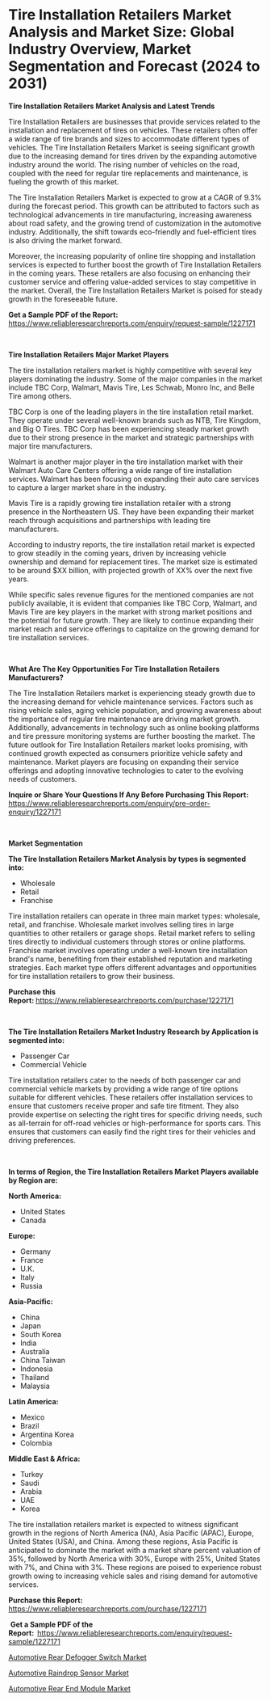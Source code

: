 <p><h1>Tire Installation Retailers Market Analysis and Market Size: Global Industry Overview, Market Segmentation and Forecast (2024 to 2031)</h1></p><p><strong>Tire Installation Retailers Market Analysis and Latest Trends</strong></p>
<p><p>Tire Installation Retailers are businesses that provide services related to the installation and replacement of tires on vehicles. These retailers often offer a wide range of tire brands and sizes to accommodate different types of vehicles. The Tire Installation Retailers Market is seeing significant growth due to the increasing demand for tires driven by the expanding automotive industry around the world. The rising number of vehicles on the road, coupled with the need for regular tire replacements and maintenance, is fueling the growth of this market.</p><p>The Tire Installation Retailers Market is expected to grow at a CAGR of 9.3% during the forecast period. This growth can be attributed to factors such as technological advancements in tire manufacturing, increasing awareness about road safety, and the growing trend of customization in the automotive industry. Additionally, the shift towards eco-friendly and fuel-efficient tires is also driving the market forward.</p><p>Moreover, the increasing popularity of online tire shopping and installation services is expected to further boost the growth of Tire Installation Retailers in the coming years. These retailers are also focusing on enhancing their customer service and offering value-added services to stay competitive in the market. Overall, the Tire Installation Retailers Market is poised for steady growth in the foreseeable future.</p></p>
<p><strong>Get a Sample PDF of the Report:&nbsp;</strong> <a href="https://www.reliableresearchreports.com/enquiry/request-sample/1227171">https://www.reliableresearchreports.com/enquiry/request-sample/1227171</a></p>
<p>&nbsp;</p>
<p><strong>Tire Installation Retailers Major Market Players</strong></p>
<p><p>The tire installation retailers market is highly competitive with several key players dominating the industry. Some of the major companies in the market include TBC Corp, Walmart, Mavis Tire, Les Schwab, Monro Inc, and Belle Tire among others.</p><p>TBC Corp is one of the leading players in the tire installation retail market. They operate under several well-known brands such as NTB, Tire Kingdom, and Big O Tires. TBC Corp has been experiencing steady market growth due to their strong presence in the market and strategic partnerships with major tire manufacturers.</p><p>Walmart is another major player in the tire installation market with their Walmart Auto Care Centers offering a wide range of tire installation services. Walmart has been focusing on expanding their auto care services to capture a larger market share in the industry.</p><p>Mavis Tire is a rapidly growing tire installation retailer with a strong presence in the Northeastern US. They have been expanding their market reach through acquisitions and partnerships with leading tire manufacturers.</p><p>According to industry reports, the tire installation retail market is expected to grow steadily in the coming years, driven by increasing vehicle ownership and demand for replacement tires. The market size is estimated to be around $XX billion, with projected growth of XX% over the next five years.</p><p>While specific sales revenue figures for the mentioned companies are not publicly available, it is evident that companies like TBC Corp, Walmart, and Mavis Tire are key players in the market with strong market positions and the potential for future growth. They are likely to continue expanding their market reach and service offerings to capitalize on the growing demand for tire installation services.</p></p>
<p>&nbsp;</p>
<p><strong>What Are The Key Opportunities For Tire Installation Retailers Manufacturers?</strong></p>
<p><p>The Tire Installation Retailers market is experiencing steady growth due to the increasing demand for vehicle maintenance services. Factors such as rising vehicle sales, aging vehicle population, and growing awareness about the importance of regular tire maintenance are driving market growth. Additionally, advancements in technology such as online booking platforms and tire pressure monitoring systems are further boosting the market. The future outlook for Tire Installation Retailers market looks promising, with continued growth expected as consumers prioritize vehicle safety and maintenance. Market players are focusing on expanding their service offerings and adopting innovative technologies to cater to the evolving needs of customers.</p></p>
<p><strong>Inquire or Share Your Questions If Any Before Purchasing This Report:</strong> <a href="https://www.reliableresearchreports.com/enquiry/pre-order-enquiry/1227171">https://www.reliableresearchreports.com/enquiry/pre-order-enquiry/1227171</a></p>
<p>&nbsp;</p>
<p><strong>Market Segmentation</strong></p>
<p><strong>The Tire Installation Retailers Market Analysis by types is segmented into:</strong></p>
<p><ul><li>Wholesale</li><li>Retail</li><li>Franchise</li></ul></p>
<p><p>Tire installation retailers can operate in three main market types: wholesale, retail, and franchise. Wholesale market involves selling tires in large quantities to other retailers or garage shops. Retail market refers to selling tires directly to individual customers through stores or online platforms. Franchise market involves operating under a well-known tire installation brand's name, benefiting from their established reputation and marketing strategies. Each market type offers different advantages and opportunities for tire installation retailers to grow their business.</p></p>
<p><strong>Purchase this Report:&nbsp;</strong><a href="https://www.reliableresearchreports.com/purchase/1227171">https://www.reliableresearchreports.com/purchase/1227171</a></p>
<p>&nbsp;</p>
<p><strong>The Tire Installation Retailers Market Industry Research by Application is segmented into:</strong></p>
<p><ul><li>Passenger Car</li><li>Commercial Vehicle</li></ul></p>
<p><p>Tire installation retailers cater to the needs of both passenger car and commercial vehicle markets by providing a wide range of tire options suitable for different vehicles. These retailers offer installation services to ensure that customers receive proper and safe tire fitment. They also provide expertise on selecting the right tires for specific driving needs, such as all-terrain for off-road vehicles or high-performance for sports cars. This ensures that customers can easily find the right tires for their vehicles and driving preferences.</p></p>
<p>&nbsp;</p>
<p><strong>In terms of Region, the Tire Installation Retailers Market Players available by Region are:</strong></p>
<p>
    <p> <strong> North America: </strong>
        <ul>
            <li>United States</li>
            <li>Canada</li>
        </ul>
        </p> 
    <p> <strong> Europe: </strong>
        <ul>
            <li>Germany</li>
            <li>France</li>
            <li>U.K.</li>
            <li>Italy</li>
            <li>Russia</li>
        </ul>
        </p> 
    <p> <strong> Asia-Pacific: </strong>
        <ul>
            <li>China</li>
            <li>Japan</li>
            <li>South Korea</li>
            <li>India</li>
            <li>Australia</li>
            <li>China Taiwan</li>
            <li>Indonesia</li>
            <li>Thailand</li>
            <li>Malaysia</li>
        </ul>
        </p> 
    <p> <strong> Latin America: </strong>
        <ul>
            <li>Mexico</li>
            <li>Brazil</li>
            <li>Argentina Korea</li>
            <li>Colombia</li>
        </ul>
        </p> 
    <p> <strong> Middle East & Africa: </strong>
        <ul>
            <li>Turkey</li>
            <li>Saudi</li>
            <li>Arabia</li>
            <li>UAE</li>
            <li>Korea</li>
        </ul>
    </p>
    </p>
<p><p>The tire installation retailers market is expected to witness significant growth in the regions of North America (NA), Asia Pacific (APAC), Europe, United States (USA), and China. Among these regions, Asia Pacific is anticipated to dominate the market with a market share percent valuation of 35%, followed by North America with 30%, Europe with 25%, United States with 7%, and China with 3%. These regions are poised to experience robust growth owing to increasing vehicle sales and rising demand for automotive services.</p></p>
<p><strong>Purchase this Report: </strong><a href="https://www.reliableresearchreports.com/purchase/1227171">https://www.reliableresearchreports.com/purchase/1227171</a></p>
<p>&nbsp;<strong>Get a Sample PDF of the Report:&nbsp;&nbsp;</strong><a href="https://www.reliableresearchreports.com/enquiry/request-sample/1227171">https://www.reliableresearchreports.com/enquiry/request-sample/1227171</a></p>
<p><strong></strong></p>
<p><p><a href="https://view.publitas.com/reportprime-1/automotive-rear-defogger-switch-market-provides-a-comprehensive-analysis-including-a-macro-overview-of-the-market-as-well-as-micro-details-such-as-market-size-and-competitive-landscape/">Automotive Rear Defogger Switch Market</a></p><p><a href="https://view.publitas.com/reportprime-1/automotive-raindrop-sensor-market-furnish-information-about-market-size-market-share-market-dynamics-and-projections-spanning-from-2023-to-2030/">Automotive Raindrop Sensor Market</a></p><p><a href="https://view.publitas.com/reportprime-1/global-automotive-rear-end-module-market-by-types-applications-and-major-players-with-regional-growth-rate-analysis-and-development-situation-from-2023-to-2030/">Automotive Rear End Module Market</a></p></p>